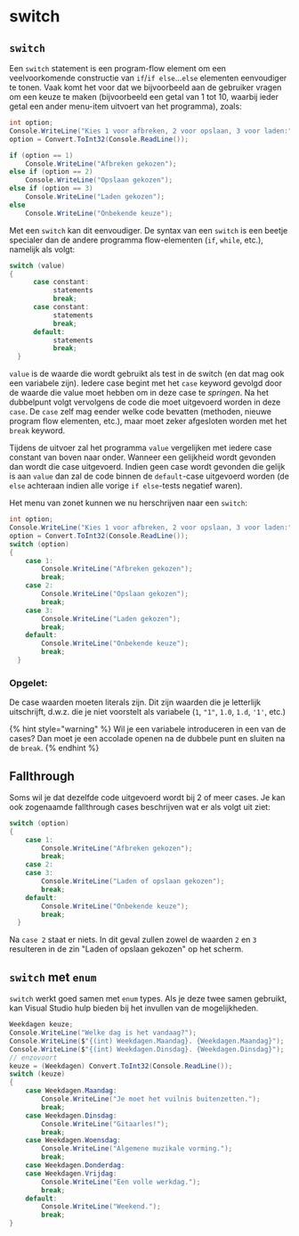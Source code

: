 # switch

## `switch`

Een `switch` statement is een program-flow element om een veelvoorkomende constructie van `if`/`if else`...`else` elementen eenvoudiger te tonen. Vaak komt het voor dat we bijvoorbeeld aan de gebruiker vragen om een keuze te maken \(bijvoorbeeld een getal van 1 tot 10, waarbij ieder getal een ander menu-item uitvoert van het programma\), zoals:

```csharp
int option;
Console.WriteLine("Kies 1 voor afbreken, 2 voor opslaan, 3 voor laden:");
option = Convert.ToInt32(Console.ReadLine());

if (option == 1)
    Console.WriteLine("Afbreken gekozen");
else if (option == 2)
    Console.WriteLine("Opslaan gekozen");
else if (option == 3)
    Console.WriteLine("Laden gekozen");
else
    Console.WriteLine("Onbekende keuze");
```

Met een `switch` kan dit eenvoudiger. De syntax van een `switch` is een beetje specialer dan de andere programma flow-elementen \(`if`, `while`, etc.\), namelijk als volgt:

```csharp
switch (value)
{
      case constant:
           statements
           break;
      case constant:
           statements
           break;
      default:
           statements
           break;
  }
```

`value` is de waarde die wordt gebruikt als test in de switch \(en dat mag ook een variabele zijn\). Iedere case begint met het `case` keyword gevolgd door de waarde die value moet hebben om in deze case te _springen_. Na het dubbelpunt volgt vervolgens de code die moet uitgevoerd worden in deze `case`. De `case` zelf mag eender welke code bevatten \(methoden, nieuwe program flow elementen, etc.\), maar moet zeker afgesloten worden met het `break` keyword.

Tijdens de uitvoer zal het programma `value` vergelijken met iedere case constant van boven naar onder. Wanneer een gelijkheid wordt gevonden dan wordt die case uitgevoerd. Indien geen case wordt gevonden die gelijk is aan `value` dan zal de code binnen de `default`-case uitgevoerd worden \(de `else` achteraan indien alle vorige `if else`-tests negatief waren\).

Het menu van zonet kunnen we nu herschrijven naar een `switch`:

```csharp
int option;
Console.WriteLine("Kies 1 voor afbreken, 2 voor opslaan, 3 voor laden:");
option = Convert.ToInt32(Console.ReadLine());
switch (option)
{
    case 1:
        Console.WriteLine("Afbreken gekozen");
        break;
    case 2:
        Console.WriteLine("Opslaan gekozen");
        break;
    case 3:
        Console.WriteLine("Laden gekozen");
        break;
    default:
        Console.WriteLine("Onbekende keuze");
        break;
  }
```

### Opgelet:

De case waarden moeten literals zijn. Dit zijn waarden die je letterlijk uitschrijft, d.w.z. die je niet voorstelt als variabele \(`1`, `"1"`, `1.0`, `1.d`, `'1'`, etc.\)

{% hint style="warning" %}
Wil je een variabele introduceren in een van de cases? Dan moet je een accolade openen na de dubbele punt en sluiten na de `break`.
{% endhint %}

## Fallthrough

Soms wil je dat dezelfde code uitgevoerd wordt bij 2 of meer cases. Je kan ook zogenaamde fallthrough cases beschrijven wat er als volgt uit ziet:

```csharp
switch (option)
{
    case 1:
        Console.WriteLine("Afbreken gekozen");
        break;
    case 2:
    case 3:
        Console.WriteLine("Laden of opslaan gekozen");
        break;
    default:
        Console.WriteLine("Onbekende keuze");
        break;
  }
```

Na `case 2` staat er niets. In dit geval zullen zowel de waarden `2` en `3` resulteren in de zin "Laden of opslaan gekozen" op het scherm.

## `switch` met `enum`

`switch` werkt goed samen met `enum` types. Als je deze twee samen gebruikt, kan Visual Studio hulp bieden bij het invullen van de mogelijkheden.

```csharp
Weekdagen keuze;
Console.WriteLine("Welke dag is het vandaag?");
Console.WriteLine($"{(int) Weekdagen.Maandag}. {Weekdagen.Maandag}");
Console.WriteLine($"{(int) Weekdagen.Dinsdag}. {Weekdagen.Dinsdag}");
// enzovoort
keuze = (Weekdagen) Convert.ToInt32(Console.ReadLine());
switch (keuze)
{
    case Weekdagen.Maandag:
        Console.WriteLine("Je moet het vuilnis buitenzetten.");
        break;
    case Weekdagen.Dinsdag:
        Console.WriteLine("Gitaarles!");
        break;
    case Weekdagen.Woensdag:
        Console.WriteLine("Algemene muzikale vorming.");
        break;
    case Weekdagen.Donderdag:
    case Weekdagen.Vrijdag:
        Console.WriteLine("Een volle werkdag.");
        break;
    default:
        Console.WriteLine("Weekend.");
        break;
}
```


